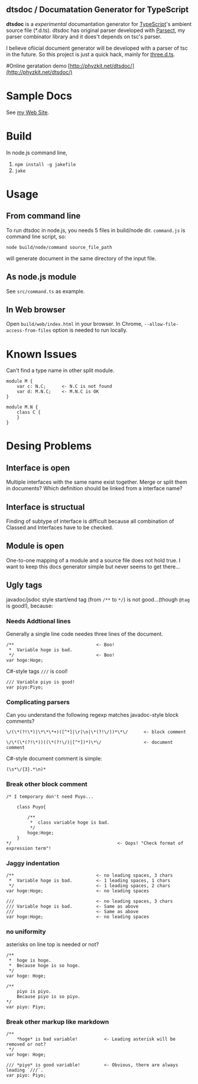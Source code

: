 dtsdoc / Documatation Generator for TypeScript
---------------

**dtsdoc** is a *experimental* documantation generator for [TypeScript](http://www.typescriptlang.org/)'s ambient source file (*.d.ts). dtsdoc has original parser developed with [Parsect](https://github.com/kontan/Parsect), my parser combinator library and it does't depends on tsc's parser. 

I believe ofiicial document generator will be developed with a parser of tsc in the future. So this project is just a quick hack, mainly for [three.d.ts](https://github.com/kontan/three.d.ts). 

#Online geratation demo
[http://phyzkit.net/dtsdoc/](http://phyzkit.net/dtsdoc/)

# Sample Docs
See [my Web Site](http://phyzkit.net/).

# Build

In node.js command line,

1. `npm install -g jakefile`
2. `jake`

# Usage

## From command line
To run dtsdoc in node.js, you needs 5 files in build/node dir. `command.js` is command line script, so: 

`node build/node/command source_file_path`

will generate document in the same directory of the input file.

## As node.js module

See `src/command.ts` as example.

## In Web browser

Open `build/web/index.html` in your browser. In Chrome, `--allow-file-access-from-files` option is needed to run locally.

# Known Issues

Can't find a type name in other split module. 

    module M {
        var c: N.C;      <- N.C is not found
        var d: M.N.C;    <- M.N.C is OK
    }

    module M.N {
        class C {
        }
    }

# Desing Problems

## Interface is open
Multiple interfaces with the same name exist together. Merge or split them in documents? Which definition should be linked from a interface name? 

## Interface is structual
Finding of subtype of interface is difficult because all combination of Classed and Interfaces have to be checked. 

## Module is open
One-to-one mapping of a module and a source file does not hold true. I want to keep this docs generator simple but never seems to get there...

## Ugly tags
javadoc/jsdoc style start/end tag (from `/**` to `*/`) is not good...(though `@tag` is good!), because:
  
### Needs Addtional lines
Generally a single line code needes three lines of the document.

    /**                               <- Boo!
     *  Variable hoge is bad.
     */                               <- Boo!
    var hoge:Hoge;

C#-style tags `///` is cool!

    /// Variable piyo is good!
    var piyo:Piyo;


### Complicating parsers
Can you understand the following regexp matches javadoc-style block comments?

    \/(\*(?!\*)|\*\*\*+)([^*]|\r|\n|\*(?!\/))*\*\/      <- block comment

    \/\*(\*(?!\*))((\*(?!\/)|[^*])*)\*\/				<- document comment

C#-style document comment is simple:

	(\s*\/{3}.*\n)*

### Break other block comment

    /* I temporary don't need Puyo...

    	class Puyo{

		    /**                               
		     *  class variable hoge is bad.
		     */                               
		    hoge:Hoge;
		}
	*/							              <- Oops! "Check format of expression term"!

### Jaggy indentation

    /**                               <- no leading spaces, 3 chars
     *  Variable hoge is bad.         <- 1 leading spaces, 1 chars 
     */                               <- 1 leading spaces, 2 chars
    var hoge:Hoge;                    <- no leading spaces

    ///                               <- no leading spaces, 3 chars
    /// Variable hoge is bad.         <- Same as above 
    ///                               <- Same as above
    var hoge:Hoge;                    <- no leading spaces    

### no uniformity
asterisks on line top is needed or not?

    /**
     *  hoge is hoge.
     *  Because hoge is so hoge.
     */
    var hoge: Hoge;

    /**
    	piyo is piyo.
    	Because piyo is so piyo.
    */ 
    var piyo: Piyo; 

### Break other markup like markdown 

    /**
        *hoge* is bad variable!          <- Leading asterisk will be removed or not?
     */
    var hoge: Hoge;

    /// *piyo* is good variable!         <- Obvious, there are always leading `///`. 
    var piyo: Piyo;          